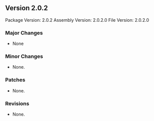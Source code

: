 Version 2.0.2
-----------------------
Package Version: 2.0.2
Assembly Version: 2.0.2.0
File Version: 2.0.2.0

### Major Changes
- None

### Minor Changes
- None.

### Patches
- None.

### Revisions
- None.
